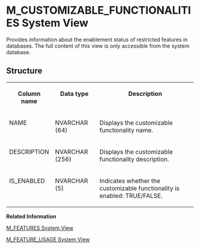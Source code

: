 <!-- loio7e667ef7ff2d49d7a7a9d4aec27c4b41 -->

# M\_CUSTOMIZABLE\_FUNCTIONALITIES System View

Provides information about the enablement status of restricted features in databases. The full content of this view is only accessible from the system database.



## Structure


<table>
<tr>
<th valign="top">

Column name

</th>
<th valign="top">

Data type

</th>
<th valign="top">

Description

</th>
</tr>
<tr>
<td valign="top">

NAME

</td>
<td valign="top">

NVARCHAR \(64\)

</td>
<td valign="top">

Displays the customizable functionality name.

</td>
</tr>
<tr>
<td valign="top">

DESCRIPTION

</td>
<td valign="top">

NVARCHAR \(256\)

</td>
<td valign="top">

Displays the customizable functionality description.

</td>
</tr>
<tr>
<td valign="top">

IS\_ENABLED

</td>
<td valign="top">

NVARCHAR \(5\)

</td>
<td valign="top">

Indicates whether the customizable functionality is enabled: TRUE/FALSE.

</td>
</tr>
</table>

**Related Information**  


[M\_FEATURES System View](m-features-system-view-20afe0e.md "Provides information about all supported features.")

[M\_FEATURE\_USAGE System View](m-feature-usage-system-view-96491c8.md "Provides detailed feature usage statistics.")


